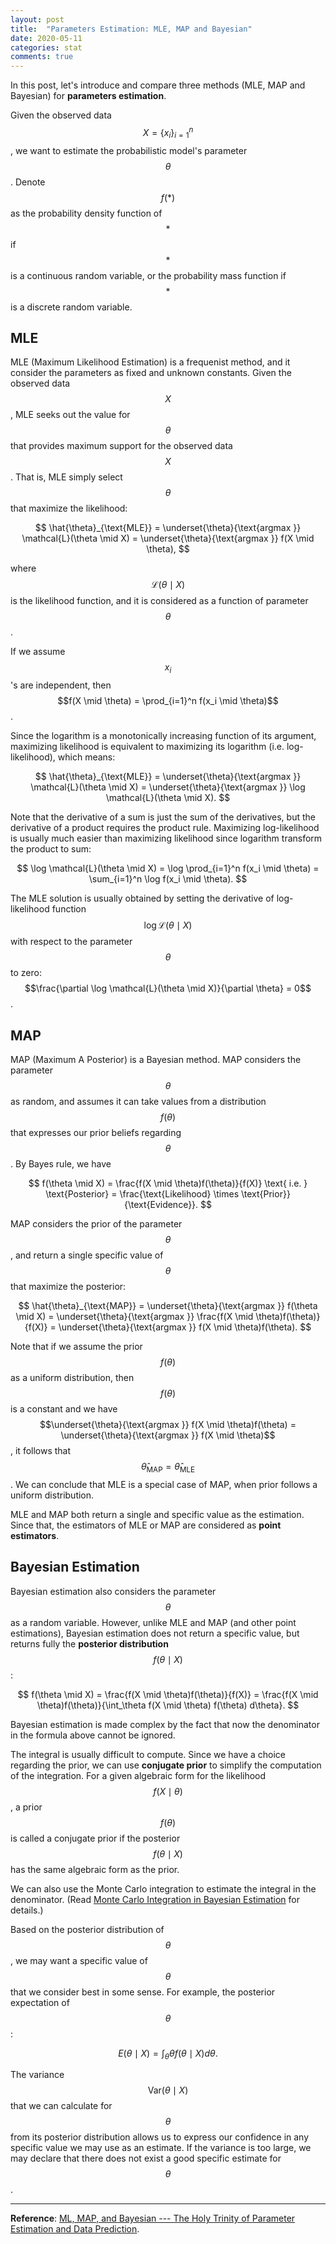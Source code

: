 ```yaml
---
layout: post
title:  "Parameters Estimation: MLE, MAP and Bayesian"
date: 2020-05-11
categories: stat
comments: true
---
```


In this post, let's introduce and compare three methods (MLE, MAP and Bayesian) for **parameters estimation**.

Given the observed data $$X = \{ x_i \}_{i=1}^n$$, we want to estimate the probabilistic model's parameter $$\theta$$. Denote $$f(*)$$ as the probability density function of $$*$$ if $$*$$ is a continuous random variable, or the probability mass function if $$*$$ is a discrete random variable. 

## MLE

MLE (Maximum Likelihood Estimation) is a frequenist method, and it consider the parameters as fixed and unknown constants. Given the observed data $$X$$, MLE seeks out the value for $$\theta$$ that provides maximum support for the observed data $$X$$. That is, MLE simply select $$\theta$$ that maximize the likelihood: 

$$
\hat{\theta}_{\text{MLE}} = \underset{\theta}{\text{argmax }}  \mathcal{L}(\theta \mid X) = \underset{\theta}{\text{argmax }}  f(X \mid \theta),
$$

where $$\mathcal{L}(\theta \mid X)$$ is the likelihood function, and it is considered as a function of parameter $$\theta$$.

If we assume $$x_i$$'s are independent, then $$f(X \mid \theta) = \prod_{i=1}^n f(x_i \mid \theta)$$.

Since the logarithm is a monotonically increasing function of its argument, maximizing likelihood is equivalent to maximizing its logarithm (i.e. log-likelihood), which means:

$$
\hat{\theta}_{\text{MLE}} = \underset{\theta}{\text{argmax }}  \mathcal{L}(\theta \mid X) = \underset{\theta}{\text{argmax }}  \log \mathcal{L}(\theta \mid X).
$$

Note that the derivative of a sum is just the sum of the derivatives, but the derivative of a product requires the product rule. Maximizing log-likelihood is usually much easier than maximizing likelihood since logarithm transform the product to sum:

$$
\log \mathcal{L}(\theta \mid X) = \log \prod_{i=1}^n f(x_i \mid \theta) = \sum_{i=1}^n \log f(x_i \mid \theta).
$$

The MLE solution is usually obtained by setting the derivative of log-likelihood function $$\log \mathcal{L}(\theta \mid X)$$ with respect to the parameter $$\theta$$ to zero: $$\frac{\partial \log \mathcal{L}(\theta \mid X)}{\partial \theta} = 0$$.

## MAP

MAP (Maximum A Posterior) is a Bayesian method. MAP considers the parameter $$\theta$$ as random, and assumes it can take values from a distribution $$f(\theta)$$ that expresses our prior beliefs regarding $$\theta$$. By Bayes rule, we have

$$
f(\theta \mid X) = \frac{f(X \mid \theta)f(\theta)}{f(X)} \text{ i.e. } \text{Posterior} = \frac{\text{Likelihood} \times \text{Prior}}{\text{Evidence}}.
$$

MAP considers the prior of the parameter $$\theta$$, and return a single specific value of $$\theta$$ that maximize the posterior: 

$$
\hat{\theta}_{\text{MAP}} = \underset{\theta}{\text{argmax }} f(\theta \mid X) = \underset{\theta}{\text{argmax }} \frac{f(X \mid \theta)f(\theta)} {f(X)} = \underset{\theta}{\text{argmax }} f(X \mid \theta)f(\theta).
$$

Note that if we assume the prior $$f(\theta)$$ as a uniform distribution, then $$f(\theta)$$ is a constant and we have $$\underset{\theta}{\text{argmax }} f(X \mid \theta)f(\theta) = \underset{\theta}{\text{argmax }} f(X \mid \theta)$$, it follows that $$\hat{\theta}_{\text{MAP}} = \hat{\theta}_{\text{MLE}}$$. We can conclude that MLE is a special case of MAP, when prior follows a uniform distribution.

MLE and MAP both return a single and specific value as the estimation. Since that, the estimators of MLE or MAP are considered as **point estimators**. 

## Bayesian Estimation

Bayesian estimation also considers the parameter $$\theta$$ as a random variable. However, unlike MLE and MAP (and other point estimations), Bayesian estimation does not return a specific value, but returns fully the **posterior distribution** $$f(\theta \mid X)$$:

$$
f(\theta \mid X) = \frac{f(X \mid \theta)f(\theta)}{f(X)} = \frac{f(X \mid \theta)f(\theta)}{\int_\theta f(X \mid \theta) f(\theta) d\theta}.
$$

Bayesian estimation is made complex by the fact that now the denominator in the formula above cannot be ignored. 

The integral is usually difficult to compute. Since we have a choice regarding the prior, we can use **conjugate prior** to simplify the computation of the integration. For a given algebraic form for the likelihood $$f(X \mid \theta)$$, a prior $$f(\theta)$$ is called a conjugate prior if the posterior $$f(\theta \mid X)$$ has the same algebraic form as the prior. 

We can also use the Monte Carlo integration to estimate the integral in the denominator. (Read [Monte Carlo Integration in Bayesian Estimation](https://engineering.purdue.edu/kak/Tutorials/MonteCarloInBayesian.pdf) for details.)

Based on the posterior distribution of $$\theta$$, we may want a specific value of $$\theta$$ that we consider best in some sense. For example, the posterior expectation of $$\theta$$: 

$$
E(\theta \mid X) = \int_\theta \theta f(\theta \mid X) d\theta.
$$

The variance $$\text{Var}(\theta \mid X)$$ that we can calculate for $$\theta$$ from its posterior distribution allows us to express our confidence in any specific value we may use as an estimate. If the variance is too large, we may declare that there does not exist a good specific estimate for $$\theta$$.

---

**Reference**: [ML, MAP, and Bayesian --- The Holy Trinity of Parameter Estimation and Data Prediction](https://engineering.purdue.edu/kak/Tutorials/Trinity.pdf).